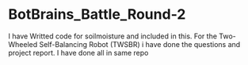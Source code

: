 # BotBrains_Battle_Round-2
I have Writted code for soilmoisture and included in this.
For the Two-Wheeled Self-Balancing Robot (TWSBR) i have done the questions and project report.
I have done all in same repo
